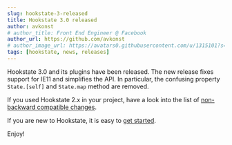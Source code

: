 ```yaml
---
slug: hookstate-3-released
title: Hookstate 3.0 released
author: avkonst
# author_title: Front End Engineer @ Facebook
author_url: https://github.com/avkonst
# author_image_url: https://avatars0.githubusercontent.com/u/1315101?s=400&v=4
tags: [hookstate, news, releases]
---
```


Hookstate 3.0 and its plugins have been released. The new release fixes support for IE11 and simplifies the API.
In particular, the confusing property `State.[self]` and `State.map` method are removed.

If you used Hookstate 2.x in your project, have a look into the list of [non-backward compatible changes](/docs/migrating-to-v3).

If you are new to Hookstate, it is easy to [get started](/docs/getting-started).

Enjoy!
